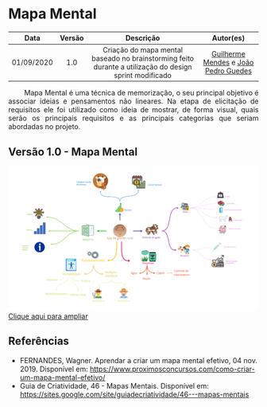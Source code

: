 # Mapa Mental
|    Data    | Versão |         Descrição         |           Autor(es)           |
| :--------: | :----: | :-----------------------: | :---------------------------: |
| 01/09/2020 |  1.0   | Criação do mapa mental baseado no brainstorming feito durante a utilização do design sprint modificado | [Guilherme Mendes](https://github.com/guilherme-mendes) e [João Pedro Guedes](https://github.com/sudjoao) |

<p align="justify"> &emsp;&emsp; Mapa Mental é uma técnica de memorização, o seu principal objetivo é associar ideias e pensamentos não lineares. Na etapa de elicitação de requisitos ele foi utilizado como ideia de mostrar, de forma visual, quais serão os principais requisitos e as principais categorias que seriam abordadas no projeto.</p>

## Versão 1.0 - Mapa Mental

<img src="docs/assets/img/artefacts/mind_map.png">
<a href="docs/assets/img/artefacts/mind_map.png"> Clique aqui para ampliar</a>

## Referências
* FERNANDES, Wagner. Aprendar a criar um mapa mental efetivo, 04 nov. 2019. Disponível em: https://www.proximosconcursos.com/como-criar-um-mapa-mental-efetivo/
* Guia de Criatividade, 46 - Mapas Mentais. Disponível em: https://sites.google.com/site/guiadecriatividade/46---mapas-mentais